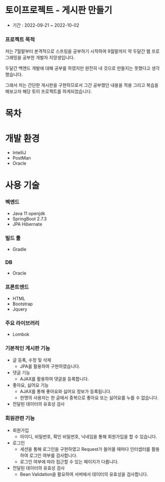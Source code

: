 # 토이프로젝트 - 게시판 만들기
* 기간 : 2022-09-21 ~ 2022-10-02
### 프로젝트 목적
저는 7월말부터 본격적으로 스프링을 공부하기 시작하여 9월말까지 약 두달간 웹 프로그래밍을 공부한 개발자 지망생입니다.

두달간 백엔드 개발에 대해 공부를 하였지만 완전히 내 것으로 만들지는 못했다고 생각했습니다.

그래서 저는 간단한 게시판을 구현하므로서 그간 공부했던 내용을 적용 그리고 복습을 해보고자 해당 토이 프로젝트를 하게되었습니다.
# 목차


# 개발 환경
* IntelliJ
* PostMan
* Oracle
# 사용 기술
### 벡엔드
* Java 11 openjdk
* SpringBoot 2.7.3
* JPA Hibernate
### 빌드 툴
* Gradle
### DB
* Oracle
### 프론트엔드
* HTML
* Bootstrap
* Jquery
### 주요 라이브러리
* Lombok


### 기본적인 게시판 기능
 * 글 등록, 수정 및 삭제
   * JPA를 활용하여 구현하였습니다.
 * 댓글 기능
   * AJAX를 활용하여 댓글을 등록합니다.
 * 좋아요, 싫어요 기능
   * AJAX를 통해 좋아요와 싫어요 정보가 등록됩니다.
   * 한명의 사용자는 한 글에서 중복으로 좋아요 또는 싫어요를 누를 수 없습니다.
 * 전달된 데이터의 유효성 검사

### 회원관련 기능
 * 회원가입
   * 아이디, 비밀번호, 확인 비밀번호, 닉네임을 통해 회원가입을 할 수 있습니다.
 * 로그인
   * 세션을 통해 로그인을 구현하였고 Request가 들어올 때마다 인터셉터를 활용하여 로그인 여부를 검사합니다.
   * 로그인 여부에 따라 접근할 수 있는 페이지가 다릅니다.
 * 전달된 데이터의 유효성 검사
   * Bean Validation을 활요하여 서버에서 데이터의 유효성을 검사합니다.

 

